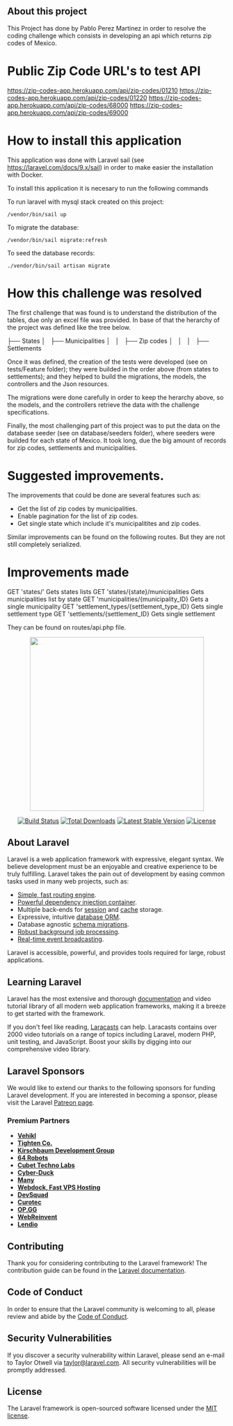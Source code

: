## About this project

This Project has done by Pablo Perez Martinez in order to resolve the coding challenge which consists in developing an api which returns zip codes of Mexico.

# Public Zip Code URL's to test API

https://zip-codes-app.herokuapp.com/api/zip-codes/01210
https://zip-codes-app.herokuapp.com/api/zip-codes/01220
https://zip-codes-app.herokuapp.com/api/zip-codes/68000
https://zip-codes-app.herokuapp.com/api/zip-codes/69000

# How to install this application
This application was done with Laravel sail (see https://laravel.com/docs/9.x/sail) in order to make easier the installation with Docker.

To install this application it is necesary to run the following commands

To run laravel with mysql stack created on this project:
```
/vendor/bin/sail up
```

To migrate the database:
```
/vendor/bin/sail migrate:refresh
```

To seed the database records:
```
./vendor/bin/sail artisan migrate
```
# How this challenge was resolved

The first challenge that was found is to understand the distribution of the tables, due only an excel file was provided. In base of that the herarchy of the  project was defined like the tree below.

├── States
│   ├── Municipalities
│   │   ├── Zip codes
│   │   │   ├── Settlements

Once it was defined, the creation of the tests were developed (see on tests/Feature folder); they were builded in the order above (from states to settlements); and they helped to build the migrations, the models, the controllers and the Json resources.

The migrations were done carefully in order to keep the herarchy above, so the models, and the controllers retrieve the data with the challenge specifications.

Finally, the most challenging part of this project was to put the data on the database seeder (see on database/seeders folder), where seeders were builded for each state of Mexico. It took long, due the big amount of records for zip codes, settlements and municipalities.

# Suggested improvements.

The improvements that could be done are several features such as:
- Get the list of zip codes by municipalities.
- Enable pagination for the list of zip codes.
- Get single state  which include it's municipalitites and zip codes.

Similar improvements can be found on the following routes. But they are not still completely serialized.

# Improvements made

GET 'states/' Gets states lists
GET 'states/{state}/municipalities Gets municipalities list by state
GET 'municipalities/{municipality_ID} Gets a single municipality
GET 'settlement_types/{settlement_type_ID} Gets single settlement type
GET 'settlements/{settlement_ID} Gets single settlement

They can be found on routes/api.php file.

<p align="center"><a href="https://laravel.com" target="_blank"><img src="https://raw.githubusercontent.com/laravel/art/master/logo-lockup/5%20SVG/2%20CMYK/1%20Full%20Color/laravel-logolockup-cmyk-red.svg" width="400"></a></p>

<p align="center">
<a href="https://travis-ci.org/laravel/framework"><img src="https://travis-ci.org/laravel/framework.svg" alt="Build Status"></a>
<a href="https://packagist.org/packages/laravel/framework"><img src="https://img.shields.io/packagist/dt/laravel/framework" alt="Total Downloads"></a>
<a href="https://packagist.org/packages/laravel/framework"><img src="https://img.shields.io/packagist/v/laravel/framework" alt="Latest Stable Version"></a>
<a href="https://packagist.org/packages/laravel/framework"><img src="https://img.shields.io/packagist/l/laravel/framework" alt="License"></a>
</p>

## About Laravel

Laravel is a web application framework with expressive, elegant syntax. We believe development must be an enjoyable and creative experience to be truly fulfilling. Laravel takes the pain out of development by easing common tasks used in many web projects, such as:

- [Simple, fast routing engine](https://laravel.com/docs/routing).
- [Powerful dependency injection container](https://laravel.com/docs/container).
- Multiple back-ends for [session](https://laravel.com/docs/session) and [cache](https://laravel.com/docs/cache) storage.
- Expressive, intuitive [database ORM](https://laravel.com/docs/eloquent).
- Database agnostic [schema migrations](https://laravel.com/docs/migrations).
- [Robust background job processing](https://laravel.com/docs/queues).
- [Real-time event broadcasting](https://laravel.com/docs/broadcasting).

Laravel is accessible, powerful, and provides tools required for large, robust applications.

## Learning Laravel

Laravel has the most extensive and thorough [documentation](https://laravel.com/docs) and video tutorial library of all modern web application frameworks, making it a breeze to get started with the framework.

If you don't feel like reading, [Laracasts](https://laracasts.com) can help. Laracasts contains over 2000 video tutorials on a range of topics including Laravel, modern PHP, unit testing, and JavaScript. Boost your skills by digging into our comprehensive video library.

## Laravel Sponsors

We would like to extend our thanks to the following sponsors for funding Laravel development. If you are interested in becoming a sponsor, please visit the Laravel [Patreon page](https://patreon.com/taylorotwell).

### Premium Partners

- **[Vehikl](https://vehikl.com/)**
- **[Tighten Co.](https://tighten.co)**
- **[Kirschbaum Development Group](https://kirschbaumdevelopment.com)**
- **[64 Robots](https://64robots.com)**
- **[Cubet Techno Labs](https://cubettech.com)**
- **[Cyber-Duck](https://cyber-duck.co.uk)**
- **[Many](https://www.many.co.uk)**
- **[Webdock, Fast VPS Hosting](https://www.webdock.io/en)**
- **[DevSquad](https://devsquad.com)**
- **[Curotec](https://www.curotec.com/services/technologies/laravel/)**
- **[OP.GG](https://op.gg)**
- **[WebReinvent](https://webreinvent.com/?utm_source=laravel&utm_medium=github&utm_campaign=patreon-sponsors)**
- **[Lendio](https://lendio.com)**

## Contributing

Thank you for considering contributing to the Laravel framework! The contribution guide can be found in the [Laravel documentation](https://laravel.com/docs/contributions).

## Code of Conduct

In order to ensure that the Laravel community is welcoming to all, please review and abide by the [Code of Conduct](https://laravel.com/docs/contributions#code-of-conduct).

## Security Vulnerabilities

If you discover a security vulnerability within Laravel, please send an e-mail to Taylor Otwell via [taylor@laravel.com](mailto:taylor@laravel.com). All security vulnerabilities will be promptly addressed.

## License

The Laravel framework is open-sourced software licensed under the [MIT license](https://opensource.org/licenses/MIT).
